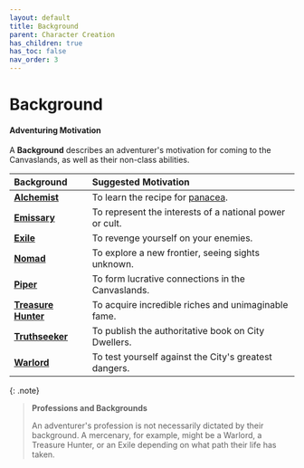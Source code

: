 ```yaml
---
layout: default
title: Background
parent: Character Creation
has_children: true
has_toc: false
nav_order: 3
---
```


# Background

#### Adventuring Motivation

A **Background** describes an adventurer's motivation for coming to the Canvaslands, as well as their non-class abilities.

| Background                             | Suggested Motivation                                                            |
| :------------------------------------- | :------------------------------------------------------------------------------ |
| **[Alchemist](alchemist)**             | To learn the recipe for [panacea](../../gm_guide/toolbox/treasures/panacea.md). |
| **[Emissary](emissary)**               | To represent the interests of a national power or cult.                         |
| **[Exile](exile)**                     | To revenge yourself on your enemies.                                            |
| **[Nomad](nomad)**                     | To explore a new frontier, seeing sights unknown.                               |
| **[Piper](piper)**                     | To form lucrative connections in the Canvaslands.                               |
| **[Treasure Hunter](treasure_hunter)** | To acquire incredible riches and unimaginable fame.                             |
| **[Truthseeker](truthseeker)**         | To publish the authoritative book on City Dwellers.                             |
| **[Warlord](warlord)**                 | To test yourself against the City's greatest dangers.                           |

{: .note}
> **Professions and Backgrounds**
>
> An adventurer's profession is not necessarily dictated by their background. A mercenary, for example, might be a Warlord, a Treasure Hunter, or an Exile depending on what path their life has taken.

